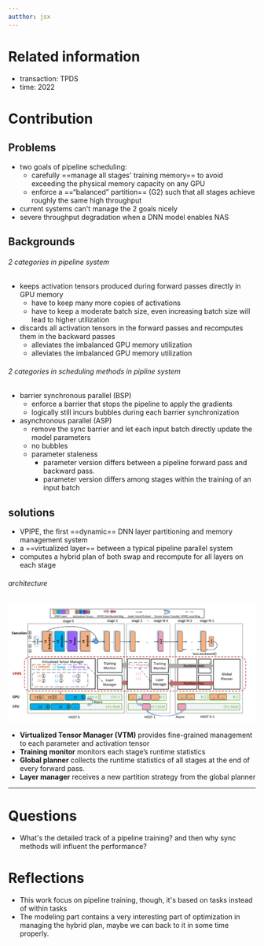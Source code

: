 ```yaml
---
autthor: jsx
---
```

# Related information
- transaction: TPDS
- time: 2022

# Contribution
## Problems
- two goals of pipeline scheduling:
	- carefully ==manage all stages' training memory== to avoid exceeding the physical memory capacity on any GPU
	-  enforce a ==“balanced” partition== (G2) such that all stages achieve roughly the same high throughput
- current systems can't manage the 2 goals nicely
- severe throughput degradation when a DNN model enables NAS

## Backgrounds
###### 2 categories in pipeline system
- keeps activation tensors produced during forward passes directly in GPU memory
	- have to keep many more copies of activations
	- have to keep a moderate batch size, even increasing batch size will lead to higher utilization
- discards all activation tensors in the forward passes and recomputes them in the backward passes
	- alleviates the imbalanced GPU memory utilization
	- alleviates the imbalanced GPU memory utilization

###### 2 categories in scheduling methods in pipline system
- barrier synchronous parallel (BSP)
	- enforce a barrier that stops the pipeline to apply the gradients
	- logically still incurs bubbles during each barrier synchronization
- asynchronous parallel (ASP)
	- remove the sync barrier and let each input batch directly update the model parameters
	- no bubbles
	- parameter staleness
		- parameter version differs between a pipeline forward pass and backward pass.
		- parameter version differs among stages within the training of an input batch

## solutions
- VPIPE, the first ==dynamic== DNN layer partitioning and memory management system
- a ==virtualized layer== between a typical pipeline parallel system
- computes a hybrid plan of both swap and recompute for all layers on each stage
###### architecture
![](attachments/Pasted%20image%2020230828091902.png)
- **Virtualized Tensor Manager (VTM)** provides fine-grained management to each parameter and activation tensor
- **Training monitor** monitors each stage’s runtime statistics
- **Global planner** collects the runtime statistics of all stages at the end of every forward pass.
- **Layer manager** receives a new partition strategy from the global planner
---
# Questions
- What's the detailed track of a pipeline training? and then why sync methods will influent the performance?

# Reflections
- This work focus on pipeline training, though, it's based on tasks instead of within tasks
- The modeling part contains a very interesting part of optimization in managing the hybrid plan, maybe we can back to it in some time properly.